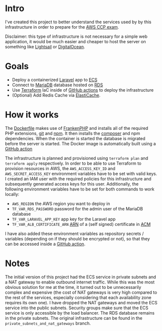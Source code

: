# Intro

I've created this project to better understand the services used by by this infrastructure in order to prepare for the [AWS CCP exam](https://aws.amazon.com/certification/certified-cloud-practitioner).

Disclaimer: this type of infrastructure is not necessary for a simple web application, it would be much easier and cheaper to host the server on something like [Lightsail](https://aws.amazon.com/lightsail) or [DigitalOcean](https://www.digitalocean.com).

# Goals

- Deploy a containerized [Laravel](https://laravel.com) app to [ECS](https://aws.amazon.com/ecs)
- Connect to [MariaDB](https://mariadb.org) database hosted on [RDS](https://aws.amazon.com/rds)
- Use [Terraform](https://www.terraform.io) IaC inside of [GitHub actions](https://github.com/features/actions) to deploy the infrastructure
- (Optional) Add Redis Cache via [ElastiCache](https://aws.amazon.com/elasticache).

# How it works

The [Dockerfile](Dockerfile) makes use of [FrankenPHP](https://frankenphp.dev) and installs all of the required PHP extensions, [git](https://git-scm.com) and [npm](https://www.npmjs.com). It then installs the [composer](https://getcomposer.org) and npm dependencies. When the container is started the database is migrated before the server is started. The Docker image is automatically built using a [GitHub action](./.github/workflows/publish-image.yaml)

The infrastructure is planned and provisioned using `terraform plan` and `terraform apply` respectively. In order to be able to use Terraform to provision resources in AWS, the `AWS_ACCESS_KEY_ID` and `AWS_SECRET_ACCESS_KEY` environment variables have to be set with valid keys. I created an IAM user with the required policies for this infrastructure and subsequently generated access keys for this user. Additionally, the following environment variables have to be set for both commands to work locally:

- `AWS_REGION` the AWS region you want to deploy in
- `TF_VAR_RDS_PASSWORD` password for the admin user of the MariaDB database
- `TF_VAR_LARAVEL_APP_KEY` app key for the Laravel app
- `TF_VAR_ALB_CERTIFICATE_ARN` [ARN](https://docs.aws.amazon.com/IAM/latest/UserGuide/reference-arns.html) of a (self signed) certificate in [ACM](https://aws.amazon.com/certificate-manager)

I have also added these environment variables as repository secrets / variables (depending on if they should be encrypted or not), so that they can be accessed inside a [GitHub action](.github/workflows/update-infrastructure.yaml).

# Notes

The initial version of this project had the ECS service in private subnets and a NAT gateway to enable outbound internet traffic. While this was the most obvious solution for me at the time, it turned out to be unnecessarily complex and expensive (the cost of NAT gateways is very high compared to the rest of the services, especially considering that each availability zone requires its own one). I have dropped the NAT gateways and moved the ECS service into the public subnets. Security groups make sure that the ECS service is only accessible by the load balancer. The RDS database remains in the private subnets. The original infrastructure can be found in the `private_subnets_and_nat_gateways` branch.
